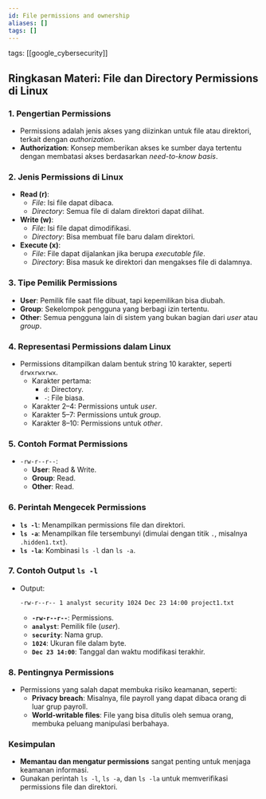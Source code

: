 ```yaml
---
id: File permissions and ownership
aliases: []
tags: []
---
```


tags: [[google_cybersecurity]]

## Ringkasan Materi: **File dan Directory Permissions di Linux**

### **1. Pengertian Permissions**

- Permissions adalah jenis akses yang diizinkan untuk file atau direktori, terkait dengan _authorization_.
- **Authorization**: Konsep memberikan akses ke sumber daya tertentu dengan membatasi akses berdasarkan _need-to-know basis_.

### **2. Jenis Permissions di Linux**

- **Read (r)**:
  - _File_: Isi file dapat dibaca.
  - _Directory_: Semua file di dalam direktori dapat dilihat.
- **Write (w)**:
  - _File_: Isi file dapat dimodifikasi.
  - _Directory_: Bisa membuat file baru dalam direktori.
- **Execute (x)**:
  - _File_: File dapat dijalankan jika berupa _executable file_.
  - _Directory_: Bisa masuk ke direktori dan mengakses file di dalamnya.

### **3. Tipe Pemilik Permissions**

- **User**: Pemilik file saat file dibuat, tapi kepemilikan bisa diubah.
- **Group**: Sekelompok pengguna yang berbagi izin tertentu.
- **Other**: Semua pengguna lain di sistem yang bukan bagian dari _user_ atau _group_.

### **4. Representasi Permissions dalam Linux**

- Permissions ditampilkan dalam bentuk string 10 karakter, seperti `drwxrwxrwx`.
  - Karakter pertama:
    - `d`: Directory.
    - `-`: File biasa.
  - Karakter 2–4: Permissions untuk _user_.
  - Karakter 5–7: Permissions untuk _group_.
  - Karakter 8–10: Permissions untuk _other_.

### **5. Contoh Format Permissions**

- `-rw-r--r--`:
  - **User**: Read & Write.
  - **Group**: Read.
  - **Other**: Read.

### **6. Perintah Mengecek Permissions**

- **`ls -l`**: Menampilkan permissions file dan direktori.
- **`ls -a`**: Menampilkan file tersembunyi (dimulai dengan titik `.`, misalnya `.hidden1.txt`).
- **`ls -la`**: Kombinasi `ls -l` dan `ls -a`.

### **7. Contoh Output `ls -l`**

- Output:
  ```plaintext
  -rw-r--r-- 1 analyst security 1024 Dec 23 14:00 project1.txt
  ```
  - **`-rw-r--r--`**: Permissions.
  - **`analyst`**: Pemilik file (_user_).
  - **`security`**: Nama grup.
  - **`1024`**: Ukuran file dalam byte.
  - **`Dec 23 14:00`**: Tanggal dan waktu modifikasi terakhir.

### **8. Pentingnya Permissions**

- Permissions yang salah dapat membuka risiko keamanan, seperti:
  - **Privacy breach**: Misalnya, file payroll yang dapat dibaca orang di luar grup payroll.
  - **World-writable files**: File yang bisa ditulis oleh semua orang, membuka peluang manipulasi berbahaya.

### **Kesimpulan**

- **Memantau dan mengatur permissions** sangat penting untuk menjaga keamanan informasi.
- Gunakan perintah `ls -l`, `ls -a`, dan `ls -la` untuk memverifikasi permissions file dan direktori.

